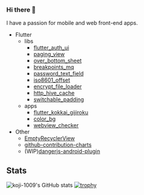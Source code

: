 ### Hi there 👋

I have a passion for mobile  and web front-end apps.

- Flutter
  - libs
    - [flutter_auth_ui](https://github.com/koji-1009/flutter_auth_ui)
    - [paging_view](https://github.com/koji-1009/paging_view)
    - [over_bottom_sheet](https://github.com/koji-1009/over_bottom_sheet)
    - [breakpoints_mq](https://github.com/koji-1009/breakpoints_mq)
    - [password_text_field](https://github.com/koji-1009/password_text_field)
    - [iso8601_offset](https://github.com/koji-1009/iso8601_offset)
    - [encrypt_file_loader](https://github.com/koji-1009/encrypt_file_loader)
    - [http_hive_cache](https://github.com/koji-1009/http_hive_cache)
    - [switchable_padding](https://github.com/koji-1009/switchable_padding)
  - apps
    - [flutter_kokkai_gijiroku](https://github.com/koji-1009/flutter_kokkai_gijiroku)
    - [color_bg](https://github.com/koji-1009/color_bg)
    - [webview_checker](https://github.com/koji-1009/webview_checker)
- Other
  - [EmptyRecyclerView](https://github.com/koji-1009/EmptyRecyclerView)
  - [github-contribution-charts](https://github.com/koji-1009/github-contribution-charts)
  - (WIP)[dangerjs-android-plugin](https://github.com/koji-1009/dangerjs-android-plugin)

## Stats

![koji-1009's GitHub stats](https://github-readme-stats.vercel.app/api?username=koji-1009&count_private=true&show_icons=true&theme=transparent)
[![trophy](https://github-profile-trophy.vercel.app/?username=koji-1009)](https://github.com/ryo-ma/github-profile-trophy)
